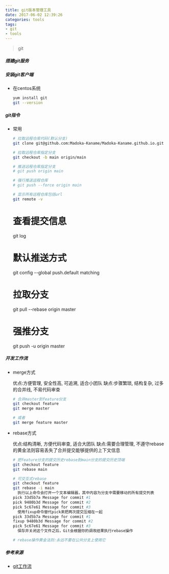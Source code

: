 ```yaml
---
title: git版本管理工具
date: 2017-06-02 12:39:26
categories: tools
tags:
- git
- tools
---
```


> git

##### 搭建git服务
  
##### 安装git客户端
  - 在centos系统
      ```bash
      yum install git
      git --version
      ```
    
##### git指令
  - 常用
      ```bash
      # 拉取远程仓库代码(默认分支)
      git clone git@github.com:Madoka-Kaname/Madoka-Kaname.github.io.git
    
      # 拉取远程仓库指定分支
      git checkout -b main origin/main
      
      # 推送远程仓库指定分支
      # git push origin main
    
      # 强行推送远程仓库
      # git push --force origin main
    
      # 显示所有远程仓库包括url
      git remote -v
      ```
      # 查看提交信息
      git log 
      
      # 默认推送方式
      git config --global push.default matching
      
      # 拉取分支
      git pull --rebase origin master
      
      # 强推分支
      git push -u origin master

##### 开发工作流

  - merge方式
  
    优点:方便管理, 安全性高, 可追溯, 适合小团队
    缺点:步骤繁琐, 结构复杂, 过多的合并线, 不易代码审查
    
      ```bash
      # 合并master到feature分支
      git checkout feature
      git merge master 
      
      # 或者
      git merge feature master
      ```
    
  - rebase方式
  
    优点:结构清晰, 方便代码审查, 适合大团队
    缺点:需要合理管理, 不遵守rebase的黄金法则容易丢失了合并提交能够提供的上下文信息
  
      ```bash
      # 把feature分支的提交历史rebase到main分支的提交历史顶端
      git checkout feature
      git rebase main
    
      # 可交互式rebase
      git checkout feature
      git rebase -i main
        执行以上命令会打开一个文本编辑器，其中内容为分支中需要移动的所有提交列表
      pick 33d5b7a Message for commit #1
      pick 9480b3d Message for commit #2
      pick 5c67e61 Message for commit #3
        使用fixup命令替代pick来把两次提交压缩在一起
      pick 33d5b7a Message for commit #1
      fixup 9480b3d Message for commit #2
      pick 5c67e61 Message for commit #3
        保存并关闭这个文件之后，Git会根据你的调改结果执行rebase操作
    
      # rebase操作黄金法则:永远不要在公共分支上使用它
      ```
    
##### 参考来源
  - [git工作流](https://www.zhihu.com/question/36509119/answer/2423381574)
  
  
  







